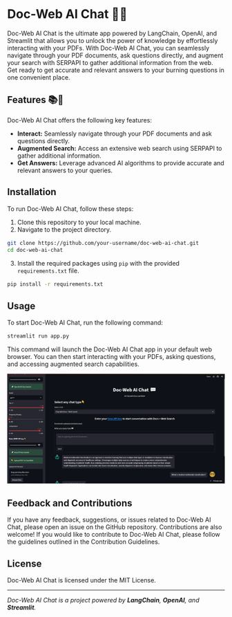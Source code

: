 # Doc-Web AI Chat 💬🌐


Doc-Web AI Chat is the ultimate app powered by LangChain, OpenAI, and Streamlit that allows you to unlock the power of knowledge by effortlessly interacting with your PDFs. With Doc-Web AI Chat, you can seamlessly navigate through your PDF documents, ask questions directly, and augment your search with SERPAPI to gather additional information from the web. Get ready to get accurate and relevant answers to your burning questions in one convenient place.

## Features 📚🔎

Doc-Web AI Chat offers the following key features:

- **Interact:** Seamlessly navigate through your PDF documents and ask questions directly.
- **Augmented Search:** Access an extensive web search using SERPAPI to gather additional information.
- **Get Answers:** Leverage advanced AI algorithms to provide accurate and relevant answers to your queries.

## Installation

To run Doc-Web AI Chat, follow these steps:

1. Clone this repository to your local machine.
2. Navigate to the project directory.

```bash
git clone https://github.com/your-username/doc-web-ai-chat.git
cd doc-web-ai-chat
```
3. Install the required packages using `pip` with the provided `requirements.txt` file.
```bash
pip install -r requirements.txt
```
## Usage

To start Doc-Web AI Chat, run the following command:
```bash
streamlit run app.py
```
This command will launch the Doc-Web AI Chat app in your default web browser. You can then start interacting with your PDFs, asking questions, and accessing augmented search capabilities.

<img src="Doc-Web-ai.PNG" alt="Doc-Web AI App Homepage">

## Feedback and Contributions
If you have any feedback, suggestions, or issues related to Doc-Web AI Chat, please open an issue on the GitHub repository. Contributions are also welcome! If you would like to contribute to Doc-Web AI Chat, please follow the guidelines outlined in the Contribution Guidelines.

## License
Doc-Web AI Chat is licensed under the MIT License.

---

<p><em>Doc-Web AI Chat is a project powered by <strong>LangChain</strong>, <strong>OpenAI</strong>, and <strong>Streamlit</strong>.</em></p>

